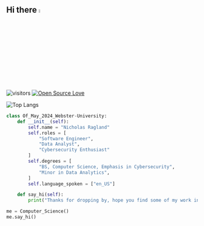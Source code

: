 ## Hi there <a href="https://www.gautamkrishnar.com/"><img src="https://media.giphy.com/media/hvRJCLFzcasrR4ia7z/giphy.gif" width="5%"></a>

![visitors](https://visitor-badge.laobi.icu/badge?page_id=nragland37.nragland37)
[![Open Source Love](https://badges.frapsoft.com/os/v1/open-source.svg?v=102)](https://github.com/ellerbrock/open-source-badge/)

<!--
![Github stats](https://github-readme-stats-i6qf-guerraps-projects.vercel.app/api?username=nragland37&theme=calm&&show_icons=true)
-->
![Top Langs](https://github-readme-stats.vercel.app/api/top-langs/?username=nragland37&layout=compact&theme=calm)


```python
class Of_May_2024_Webster-University:
    def __init__(self):
        self.name = "Nicholas Ragland"
        self.roles = [
            "Software Engineer",
            "Data Analyst",
            "Cybersecurity Enthusiast"
        ]
        self.degrees = [
            "BS, Computer Science, Emphasis in Cybersecurity",
            "Minor in Data Analytics",
        ]
        self.language_spoken = ["en_US"]

    def say_hi(self):
        print("Thanks for dropping by, hope you find some of my work interesting.")

me = Computer_Science()
me.say_hi()
```

<!--
**nragland37/nragland37** is a ✨ _special_ ✨ repository because its `README.md` (this file) appears on your GitHub profile.

Here are some ideas to get you started:

- 🔭 I’m currently working on ...
- 🌱 I’m currently learning ...
- 👯 I’m looking to collaborate on ...
- 🤔 I’m looking for help with ...
- 💬 Ask me about ...
- 📫 How to reach me: ...
- 😄 Pronouns: ...
- ⚡ Fun fact: ...
-->
